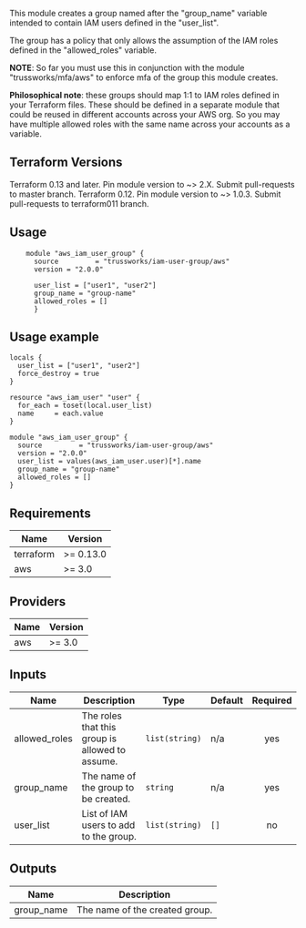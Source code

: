 This module creates a group named after the "group_name" variable intended to contain IAM users defined in the "user_list".

The group has a policy that only allows the assumption of the IAM roles defined in the "allowed_roles" variable.

__NOTE__: So far you must use this in conjunction with the module "trussworks/mfa/aws" to enforce mfa of the group this module creates.

__Philosophical note__: these groups should map 1:1 to IAM roles defined in your Terraform files. These should be defined in a separate module that could be reused in different accounts across your AWS org. So you may have multiple allowed roles with the same name across your accounts as a variable.

## Terraform Versions

Terraform 0.13 and later. Pin module version to ~> 2.X. Submit pull-requests to master branch.
Terraform 0.12. Pin module version to ~> 1.0.3. Submit pull-requests to terraform011 branch.

## Usage

```hcl
    module "aws_iam_user_group" {
      source         = "trussworks/iam-user-group/aws"
      version = "2.0.0"

      user_list = ["user1", "user2"]
      group_name = "group-name"
      allowed_roles = []
      }
```

## Usage example

```hcl
locals {
  user_list = ["user1", "user2"]
  force_destroy = true
}

resource "aws_iam_user" "user" {
  for_each = toset(local.user_list)
  name     = each.value
}

module "aws_iam_user_group" {
  source         = "trussworks/iam-user-group/aws"
  version = "2.0.0"
  user_list = values(aws_iam_user.user)[*].name
  group_name = "group-name"
  allowed_roles = []
}
```

<!-- BEGINNING OF PRE-COMMIT-TERRAFORM DOCS HOOK -->
## Requirements

| Name | Version |
|------|---------|
| terraform | >= 0.13.0 |
| aws | >= 3.0 |

## Providers

| Name | Version |
|------|---------|
| aws | >= 3.0 |

## Inputs

| Name | Description | Type | Default | Required |
|------|-------------|------|---------|:--------:|
| allowed\_roles | The roles that this group is allowed to assume. | `list(string)` | n/a | yes |
| group\_name | The name of the group to be created. | `string` | n/a | yes |
| user\_list | List of IAM users to add to the group. | `list(string)` | `[]` | no |

## Outputs

| Name | Description |
|------|-------------|
| group\_name | The name of the created group. |

<!-- END OF PRE-COMMIT-TERRAFORM DOCS HOOK -->

